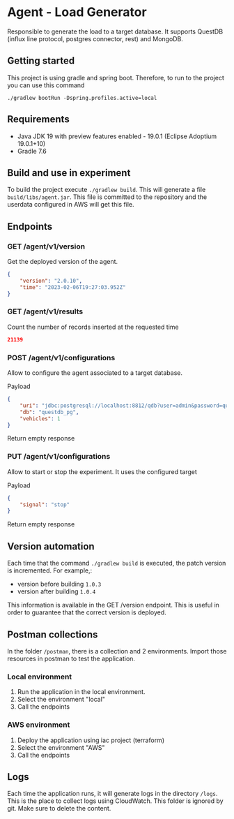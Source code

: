# Agent - Load Generator

Responsible to generate the load to a target database.
It supports QuestDB (influx line protocol, postgres connector, rest) and
MongoDB.

## Getting started

This project is using gradle and spring boot.
Therefore, to run to the project you can use this command

```
./gradlew bootRun -Dspring.profiles.active=local
```

## Requirements

- Java JDK 19 with preview features enabled - 19.0.1 (Eclipse Adoptium 19.0.1+10)
- Gradle 7.6

## Build and use in experiment

To build the project execute `./gradlew build`.
This will generate a file `build/libs/agent.jar`.
This file is committed to the repository and the userdata configured in AWS will get this file.

## Endpoints

### GET /agent/v1/version

Get the deployed version of the agent.

```json
{
    "version": "2.0.10",
    "time": "2023-02-06T19:27:03.952Z"
}
```

### GET /agent/v1/results

Count the number of records inserted at the requested time

```json
21139
```

### POST /agent/v1/configurations

Allow to configure the agent associated to a target database.

Payload

```json
{
    "uri": "jdbc:postgresql://localhost:8812/qdb?user=admin&password=quest&sslmode=disable",
    "db": "questdb_pg",
    "vehicles": 1
}
```

Return empty response

### PUT /agent/v1/configurations

Allow to start or stop the experiment. It uses the configured target

Payload

```json
{
    "signal": "stop"
}
```

Return empty response

## Version automation

Each time that the command `./gradlew build` is executed,
the patch version is incremented. For example,:

- version before building `1.0.3`
- version after building `1.0.4`

This information is available in the GET /version endpoint.
This is useful in order to guarantee that the correct version is deployed.

## Postman collections

In the folder `/postman`, there is a collection and 2 environments.
Import those resources in postman to test the application.

### Local environment

1. Run the application in the local environment.
2. Select the environment "local"
3. Call the endpoints

### AWS environment

1. Deploy the application using iac project (terraform)
2. Select the environment "AWS"
3. Call the endpoints

## Logs

Each time the application runs, it will generate logs in the directory `/logs`.
This is the place to collect logs using CloudWatch. This folder is ignored by git.
Make sure to delete the content.